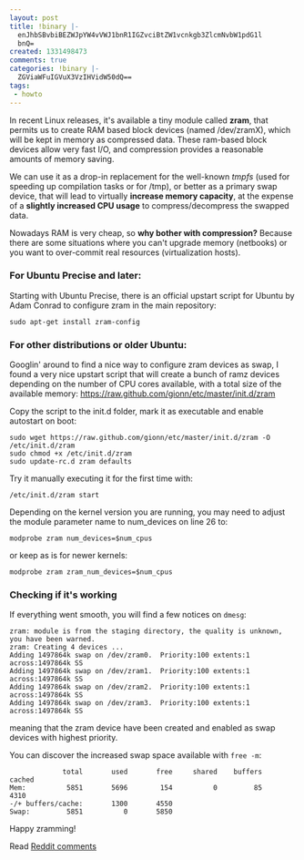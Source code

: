 ```yaml
---
layout: post
title: !binary |-
  enJhbSBvbiBEZWJpYW4vVWJ1bnR1IGZvciBtZW1vcnkgb3ZlcmNvbW1pdG1l
  bnQ=
created: 1331498473
comments: true
categories: !binary |-
  ZGViaWFuIGVuX3VzIHVidW50dQ==
tags:
 - howto
---
```

In recent Linux releases, it's available a tiny module called <strong>zram</strong>, that permits us to create RAM based block devices (named /dev/zramX), which will be kept in memory as compressed data. These ram-based block devices allow very fast I/O, and compression provides a reasonable amounts of memory saving.

We can use it as a drop-in replacement for the well-known *tmpfs* (used for speeding up compilation tasks or for /tmp), or better as a primary swap device, that will lead to virtually <strong>increase memory capacity</strong>, at the expense of a <strong>slightly increased CPU usage</strong> to compress/decompress the swapped data.

Nowadays RAM is very cheap, so <strong>why bother with compression?</strong> Because there are some situations where you can't upgrade memory (netbooks) or you want to over-commit real resources (virtualization hosts).

### For Ubuntu Precise and later:

Starting with Ubuntu Precise, there is an official upstart script for Ubuntu by Adam Conrad to configure zram in the main repository:
```
sudo apt-get install zram-config
```

### For other distributions or older Ubuntu:

Googlin' around to find a nice way to configure zram devices as swap, I found a very nice upstart script that will create a bunch of ramz devices depending on the number of CPU cores available, with a total size of the available memory:
https://raw.github.com/gionn/etc/master/init.d/zram

Copy the script to the init.d folder, mark it as executable and enable autostart on boot:
```
sudo wget https://raw.github.com/gionn/etc/master/init.d/zram -O /etc/init.d/zram
sudo chmod +x /etc/init.d/zram
sudo update-rc.d zram defaults
```

Try it manually executing it for the first time with:
```
/etc/init.d/zram start
```

Depending on the kernel version you are running, you may need to adjust the module parameter name to num_devices on line 26 to:
```
modprobe zram num_devices=$num_cpus
```
or keep as is for newer kernels:
```
modprobe zram zram_num_devices=$num_cpus
```

### Checking if it's working

If everything went smooth, you will find a few notices on ```dmesg```:
```
zram: module is from the staging directory, the quality is unknown, you have been warned.
zram: Creating 4 devices ...
Adding 1497864k swap on /dev/zram0.  Priority:100 extents:1 across:1497864k SS
Adding 1497864k swap on /dev/zram1.  Priority:100 extents:1 across:1497864k SS
Adding 1497864k swap on /dev/zram2.  Priority:100 extents:1 across:1497864k SS
Adding 1497864k swap on /dev/zram3.  Priority:100 extents:1 across:1497864k SS
```
meaning that the zram device have been created and enabled as swap devices with highest priority.

You can discover the increased swap space available with ```free -m```:
```
             total       used       free     shared    buffers     cached
Mem:          5851       5696        154          0         85       4310
-/+ buffers/cache:       1300       4550
Swap:         5851          0       5850
```

Happy zramming!

Read [Reddit comments](http://www.reddit.com/r/sysadmin/comments/15kmby/using_compressed_ram_for_memoryovercommit_on_linux/)
